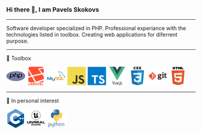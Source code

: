### Hi there 👋, I am Pavels Skokovs

---
<p>Software developer specialized in PHP. Professional experiance with the technologies listed in toolbox.
Creating web applications for diferrent purpose.</p>

---

🧰 Toolbox

<img src="https://github.com/devicons/devicon/blob/master/icons/php/php-original.svg" width="50" height="50"/> <img src="https://github.com/devicons/devicon/blob/master/icons/laravel/laravel-plain-wordmark.svg" width="50" height="50"/> <img src="https://github.com/devicons/devicon/blob/master/icons/mysql/mysql-original-wordmark.svg" width="50" height="50"/> <img src="https://github.com/devicons/devicon/blob/master/icons/javascript/javascript-original.svg" width="50" height="50"/> <img src="https://github.com/devicons/devicon/blob/master/icons/typescript/typescript-original.svg" width="50" height="50"/> <img src="https://github.com/devicons/devicon/blob/master/icons/vuejs/vuejs-original-wordmark.svg" width="50" height="50"/> <img src="https://github.com/devicons/devicon/blob/master/icons/css3/css3-original-wordmark.svg" width="50" height="50"/> <img src="https://github.com/devicons/devicon/blob/master/icons/git/git-original-wordmark.svg" width="50" height="50"/> <img src="https://github.com/devicons/devicon/blob/master/icons/html5/html5-original-wordmark.svg" width="50" height="50"/>

---

:brain: In personal interest

<img src="https://github.com/devicons/devicon/blob/master/icons/cplusplus/cplusplus-original.svg" width="50" height="50"/> <img src="https://github.com/devicons/devicon/blob/master/icons/unrealengine/unrealengine-original-wordmark.svg" width="50" height="50"/> <img src="https://github.com/devicons/devicon/blob/master/icons/python/python-original-wordmark.svg" width="50" height="50"/>
